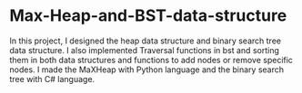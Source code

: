 # Max-Heap-and-BST-data-structure
In this project, I designed the heap data structure and binary search tree data structure. I also implemented Traversal functions in bst and sorting them in both data structures and functions to add nodes or remove specific nodes. I made the MaXHeap  with Python language and the binary search tree with C# language.
